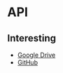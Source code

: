 # API
## Interesting
- [Google Drive](https://github.com/prasmussen/gdrive)
- [GitHub](https://developer.github.com/v3/)